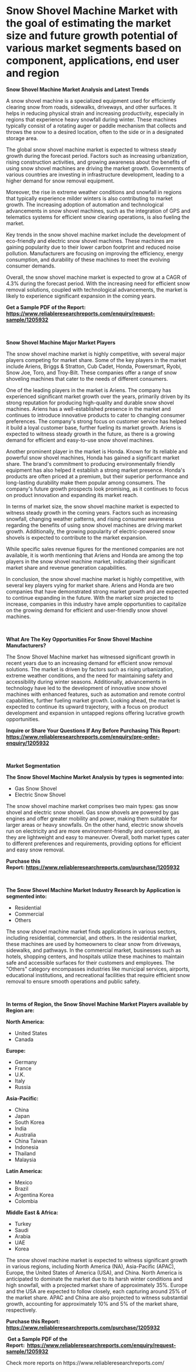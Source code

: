 <p><h1>Snow Shovel Machine Market with the goal of estimating the market size and future growth potential of various market segments based on component, applications, end user and region</h1></p><p><strong>Snow Shovel Machine Market Analysis and Latest Trends</strong></p>
<p><p>A snow shovel machine is a specialized equipment used for efficiently clearing snow from roads, sidewalks, driveways, and other surfaces. It helps in reducing physical strain and increasing productivity, especially in regions that experience heavy snowfall during winter. These machines typically consist of a rotating auger or paddle mechanism that collects and throws the snow to a desired location, often to the side or in a designated storage area.</p><p>The global snow shovel machine market is expected to witness steady growth during the forecast period. Factors such as increasing urbanization, rising construction activities, and growing awareness about the benefits of using snow shovel machines are driving the market growth. Governments of various countries are investing in infrastructure development, leading to a higher demand for snow removal equipment.</p><p>Moreover, the rise in extreme weather conditions and snowfall in regions that typically experience milder winters is also contributing to market growth. The increasing adoption of automation and technological advancements in snow shovel machines, such as the integration of GPS and telematics systems for efficient snow clearing operations, is also fueling the market.</p><p>Key trends in the snow shovel machine market include the development of eco-friendly and electric snow shovel machines. These machines are gaining popularity due to their lower carbon footprint and reduced noise pollution. Manufacturers are focusing on improving the efficiency, energy consumption, and durability of these machines to meet the evolving consumer demands.</p><p>Overall, the snow shovel machine market is expected to grow at a CAGR of 4.3% during the forecast period. With the increasing need for efficient snow removal solutions, coupled with technological advancements, the market is likely to experience significant expansion in the coming years.</p></p>
<p><strong>Get a Sample PDF of the Report:&nbsp; <a href="https://www.reliableresearchreports.com/enquiry/request-sample/1205932">https://www.reliableresearchreports.com/enquiry/request-sample/1205932</a></strong></p>
<p>&nbsp;</p>
<p><strong>Snow Shovel Machine Major Market Players</strong></p>
<p><p>The snow shovel machine market is highly competitive, with several major players competing for market share. Some of the key players in the market include Ariens, Briggs & Stratton, Cub Cadet, Honda, Powersmart, Ryobi, Snow Joe, Toro, and Troy-Bilt. These companies offer a range of snow shoveling machines that cater to the needs of different consumers.</p><p>One of the leading players in the market is Ariens. The company has experienced significant market growth over the years, primarily driven by its strong reputation for producing high-quality and durable snow shovel machines. Ariens has a well-established presence in the market and continues to introduce innovative products to cater to changing consumer preferences. The company's strong focus on customer service has helped it build a loyal customer base, further fueling its market growth. Ariens is expected to witness steady growth in the future, as there is a growing demand for efficient and easy-to-use snow shovel machines.</p><p>Another prominent player in the market is Honda. Known for its reliable and powerful snow shovel machines, Honda has gained a significant market share. The brand's commitment to producing environmentally friendly equipment has also helped it establish a strong market presence. Honda's products are often priced at a premium, but their superior performance and long-lasting durability make them popular among consumers. The company's future growth prospects look promising, as it continues to focus on product innovation and expanding its market reach.</p><p>In terms of market size, the snow shovel machine market is expected to witness steady growth in the coming years. Factors such as increasing snowfall, changing weather patterns, and rising consumer awareness regarding the benefits of using snow shovel machines are driving market growth. Additionally, the growing popularity of electric-powered snow shovels is expected to contribute to the market expansion.</p><p>While specific sales revenue figures for the mentioned companies are not available, it is worth mentioning that Ariens and Honda are among the top players in the snow shovel machine market, indicating their significant market share and revenue generation capabilities.</p><p>In conclusion, the snow shovel machine market is highly competitive, with several key players vying for market share. Ariens and Honda are two companies that have demonstrated strong market growth and are expected to continue expanding in the future. With the market size projected to increase, companies in this industry have ample opportunities to capitalize on the growing demand for efficient and user-friendly snow shovel machines.</p></p>
<p>&nbsp;</p>
<p><strong>What Are The Key Opportunities For Snow Shovel Machine Manufacturers?</strong></p>
<p><p>The Snow Shovel Machine market has witnessed significant growth in recent years due to an increasing demand for efficient snow removal solutions. The market is driven by factors such as rising urbanization, extreme weather conditions, and the need for maintaining safety and accessibility during winter seasons. Additionally, advancements in technology have led to the development of innovative snow shovel machines with enhanced features, such as automation and remote control capabilities, further fueling market growth. Looking ahead, the market is expected to continue its upward trajectory, with a focus on product development and expansion in untapped regions offering lucrative growth opportunities.</p></p>
<p><strong>Inquire or Share Your Questions If Any Before Purchasing This Report: <a href="https://www.reliableresearchreports.com/enquiry/pre-order-enquiry/1205932">https://www.reliableresearchreports.com/enquiry/pre-order-enquiry/1205932</a></strong></p>
<p>&nbsp;</p>
<p><strong>Market Segmentation</strong></p>
<p><strong>The Snow Shovel Machine Market Analysis by types is segmented into:</strong></p>
<p><ul><li>Gas Snow Shovel</li><li>Electric Snow Shovel</li></ul></p>
<p><p>The snow shovel machine market comprises two main types: gas snow shovel and electric snow shovel. Gas snow shovels are powered by gas engines and offer greater mobility and power, making them suitable for larger areas or heavy snowfalls. On the other hand, electric snow shovels run on electricity and are more environment-friendly and convenient, as they are lightweight and easy to maneuver. Overall, both market types cater to different preferences and requirements, providing options for efficient and easy snow removal.</p></p>
<p><strong>Purchase this Report:&nbsp;<a href="https://www.reliableresearchreports.com/purchase/1205932">https://www.reliableresearchreports.com/purchase/1205932</a></strong></p>
<p>&nbsp;</p>
<p><strong>The Snow Shovel Machine Market Industry Research by Application is segmented into:</strong></p>
<p><ul><li>Residential</li><li>Commercial</li><li>Others</li></ul></p>
<p><p>The snow shovel machine market finds applications in various sectors, including residential, commercial, and others. In the residential market, these machines are used by homeowners to clear snow from driveways, sidewalks, and pathways. In the commercial market, businesses such as hotels, shopping centers, and hospitals utilize these machines to maintain safe and accessible surfaces for their customers and employees. The "Others" category encompasses industries like municipal services, airports, educational institutions, and recreational facilities that require efficient snow removal to ensure smooth operations and public safety.</p></p>
<p>&nbsp;</p>
<p><strong>In terms of Region, the Snow Shovel Machine Market Players available by Region are:</strong></p>
<p>
    <p> <strong> North America: </strong>
        <ul>
            <li>United States</li>
            <li>Canada</li>
        </ul>
        </p> 
    <p> <strong> Europe: </strong>
        <ul>
            <li>Germany</li>
            <li>France</li>
            <li>U.K.</li>
            <li>Italy</li>
            <li>Russia</li>
        </ul>
        </p> 
    <p> <strong> Asia-Pacific: </strong>
        <ul>
            <li>China</li>
            <li>Japan</li>
            <li>South Korea</li>
            <li>India</li>
            <li>Australia</li>
            <li>China Taiwan</li>
            <li>Indonesia</li>
            <li>Thailand</li>
            <li>Malaysia</li>
        </ul>
        </p> 
    <p> <strong> Latin America: </strong>
        <ul>
            <li>Mexico</li>
            <li>Brazil</li>
            <li>Argentina Korea</li>
            <li>Colombia</li>
        </ul>
        </p> 
    <p> <strong> Middle East & Africa: </strong>
        <ul>
            <li>Turkey</li>
            <li>Saudi</li>
            <li>Arabia</li>
            <li>UAE</li>
            <li>Korea</li>
        </ul>
    </p>
    </p>
<p><p>The snow shovel machine market is expected to witness significant growth in various regions, including North America (NA), Asia-Pacific (APAC), Europe, the United States of America (USA), and China. North America is anticipated to dominate the market due to its harsh winter conditions and high snowfall, with a projected market share of approximately 35%. Europe and the USA are expected to follow closely, each capturing around 25% of the market share. APAC and China are also projected to witness substantial growth, accounting for approximately 10% and 5% of the market share, respectively.</p></p>
<p><strong>Purchase this Report: <a href="https://www.reliableresearchreports.com/purchase/1205932">https://www.reliableresearchreports.com/purchase/1205932</a></strong></p>
<p>&nbsp;<strong>Get a Sample PDF of the Report:&nbsp;&nbsp;<a href="https://www.reliableresearchreports.com/enquiry/request-sample/1205932">https://www.reliableresearchreports.com/enquiry/request-sample/1205932</a></strong></p>
<p><strong></strong></p>
<p>Check more reports on https://www.reliableresearchreports.com/</p>